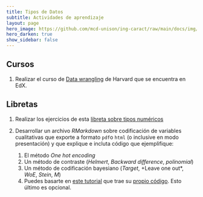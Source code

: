 ```yaml
---
title: Tipos de Datos 
subtitle: Actividades de aprendizaje
layout: page
hero_image: https://github.com/mcd-unison/ing-caract/raw/main/docs/img/organize-banner.jpg
hero_darken: true
show_sidebar: false
---
```



## Cursos

1. Realizar el curso de [Data wrangling](https://enterprise.edx.org/uni-sonora/course/HarvardX+PH125.6x) de Harvard que se encuentra en EdX.


## Libretas

1. Realizar los ejercicios de esta [libreta sobre tipos numéricos](https://github.com/mcd-unison/ing-caract/blob/main/ejemplos/tipos/python/numericos.ipynb)
   
2. Desarrollar un archivo *RMarkdown* sobre codificación de variables cualitativas que exporte a formato `pdf`o `html` (o inclusive en modo presentación) y que explique e incluta código que ejemplifique:
   1. El método *One hot encoding*
   2. Un método de contraste (*Helmert*, *Backward difference*, *polinomial*)
   3. Un método de codificación bayesiano (*Target*, +Leave one out*, *WoE*, *Stein*, *M*)
   4. Puedes basarte en [este tutorial](https://www.r-bloggers.com/2020/02/a-guide-to-encoding-categorical-features-using-r/) que trae su [propio código](https://github.com/radmuzom/categorical_encoding). Esto último es opcional.


